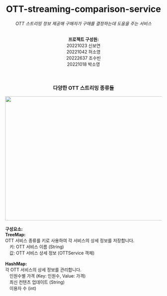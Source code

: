 <div align="center">
  <h1>OTT-streaming-comparison-service</h1>

  <em>OTT 스트리밍 정보 제공해 구매자가 구매를 결정하는데 도움을 주는 서비스</em>
  <br/>
  <br/>

  <strong>프로젝트 구성원:</strong><br/>
  20221023 신보연<br/>
  20221042 허소영<br/>
  20222637 조수빈<br/>
  20221018 박소영

  <br/>
  <h3>다양한 OTT 스트리밍 종류들</h3>
  <img src="https://github.com/Boyeon-Shin/ott-streaming-service/assets/141127815/42b0a714-af38-497d-bd0e-b8abc5aa24d6"  width="600" height="400"/>

  <br/>
  <br/>
  <div align="left">
    <strong>구성요소:</strong> <br/> 
    <strong>TreeMap:</strong><br/>
    OTT 서비스 종류를 키로 사용하여 각 서비스의 상세 정보를 저장합니다.<br/>
    &emsp;키: OTT 서비스 이름 (String)<br/>
    &emsp;값: OTT 서비스 상세 정보 (OTTService 객체)<br/>
    <br/>
    <strong>HashMap:</strong><br/>
    각 OTT 서비스의 상세 정보를 관리합니다.<br/>
    &emsp;인원수별 가격 (Key: 인원수, Value: 가격)<br/>
    &emsp;최신 컨텐츠 업데이트 (String)<br/>
    &emsp;이용자 수 (int)
  </div>
</div>
